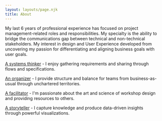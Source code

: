 ```yaml
---
layout: layouts/page.njk
title: About
---
```

My last 6 years of professional experience has focused on project management-related roles and responsibilities. My specialty is the ability to bridge the communications gap between technical and non-technical stakeholders. My interest in design and User Experience developed from uncovering my passion for differentiating and aligning business goals with user goals.

<u>A systems thinker</u> - I enjoy gathering requirements and sharing through flows and specifications.

<u>An organizer</u> - I provide structure and balance for teams from business-as-usual through unchartered territories.  

<u>A facilitator</u> - I'm passionate about the art and science of workshop design and providing resources to others.

<u>A storyteller</u> - I capture knowledge and produce data-driven insights through powerful visualizations.
